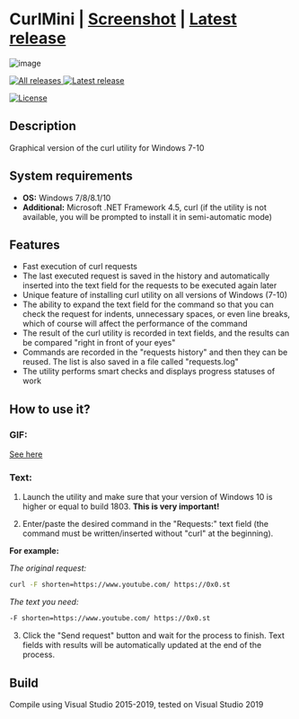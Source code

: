 # CurlMini | [Screenshot](https://github.com/Zalexanninev15/CurlMini/blob/master/CurlMini-Screenshot.png) | [Latest release](https://github.com/Zalexanninev15/CurlMini/releases/tag/1.2.5)

![image](https://i.imgur.com/GaEEDbp.png)

<p>
<a href="https://github.com/Zalexanninev15/CurlMini/releases" target="_blank">
      <img alt="All releases" src="https://img.shields.io/github/downloads/Zalexanninev15/CurlMini/total.svg?style=for-the-badge&logo=github" />
    </a>    
<a href="https://github.com/Zalexanninev15/CurlMini/releases/latest" target="_blank">
      <img alt="Latest release" src="https://img.shields.io/github/downloads/Zalexanninev15/CurlMini/latest/total.svg?style=for-the-badge&logo=github" />
    </a>    
</p>
<p>
<a href="https://github.com/Zalexanninev15/CurlMini/blob/master/LICENSE">
      <img alt="License" src="https://img.shields.io/github/license/Zalexanninev15/CurlMini.svg?style=for-the-badge&logo=github" />
</a>
</p>

## Description
Graphical version of the curl utility for Windows 7-10

## System requirements
* **OS:** Windows 7/8/8.1/10
* **Additional:** Microsoft .NET Framework 4.5, curl (if the utility is not available, you will be prompted to install it in semi-automatic mode)

## Features

* Fast execution of curl requests
* The last executed request is saved in the history and automatically inserted into the text field for the requests to be executed again later
* Unique feature of installing curl utility on all versions of Windows (7-10)
* The ability to expand the text field for the command so that you can check the request for indents, unnecessary spaces, or even line breaks, which of course will affect the performance of the command
* The result of the curl utility is recorded in text fields, and the results can be compared "right in front of your eyes"
* Commands are recorded in the "requests history" and then they can be reused. The list is also saved in a file called "requests.log"
* The utility performs smart checks and displays progress statuses of work

## How to use it?

### GIF: 

[See here](https://github.com/Zalexanninev15/CurlMini/blob/master/CurlMini-Example.gif)

### Text:

1. Launch the utility and make sure that your version of Windows 10 is higher or equal to build 1803. **This is very important!**

2. Enter/paste the desired command in the "Requests:" text field (the command must be written/inserted without "curl" at the beginning). 

**For example:**

*The original request:* 

```bash
curl -F shorten=https://www.youtube.com/ https://0x0.st
```

*The text you need:*

```bash
-F shorten=https://www.youtube.com/ https://0x0.st
```

3. Click the "Send request" button and wait for the process to finish. Text fields with results will be automatically updated at the end of the process.

## Build
Compile using Visual Studio 2015-2019, tested on Visual Studio 2019
